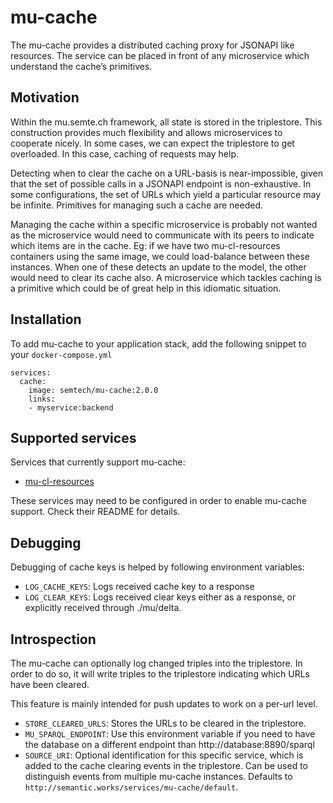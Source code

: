 # mu-cache

The mu-cache provides a distributed caching proxy for JSONAPI like resources.  The service can be placed in front of any microservice which understand the cache’s primitives.

## Motivation
Within the mu.semte.ch framework, all state is stored in the triplestore.  This construction provides much flexibility and allows microservices to cooperate nicely.  In some cases, we can expect the triplestore to get overloaded.  In this case, caching of requests may help.

Detecting when to clear the cache on a URL-basis is near-impossible, given that the set of possible calls in a JSONAPI endpoint is non-exhaustive.  In some configurations, the set of URLs which yield a particular resource may be infinite.  Primitives for managing such a cache are needed.

Managing the cache within a specific microservice is probably not wanted as the microservice would need to communicate with its peers to indicate which items are in the cache.  Eg: if we have two mu-cl-resources containers using the same image, we could load-balance between these instances.  When one of these detects an update to the model, the other would need to clear its cache also.  A microservice which tackles caching is a primitive which could be of great help in this idiomatic situation.

## Installation
To add mu-cache to your application stack, add the following snippet to your `docker-compose.yml`

```
services:
  cache:
    image: semtech/mu-cache:2.0.0
    links:
    - myservice:backend
```

## Supported services

Services that currently support mu-cache:
- [mu-cl-resources](https://github.com/mu-semtech/mu-cl-resources/blob/master/README.md#external-cache)

These services may need to be configured in order to enable mu-cache support. Check their README for details.

## Debugging
Debugging of cache keys is helped by following environment variables:

  - `LOG_CACHE_KEYS`: Logs received cache key to a response
  - `LOG_CLEAR_KEYS`: Logs received clear keys either as a response, or explicitly received through ./mu/delta.

## Introspection
The mu-cache can optionally log changed triples into the triplestore.  In order to do so, it will write triples to the triplestore indicating which URLs have been cleared.

This feature is mainly intended for push updates to work on a per-url level.

  - `STORE_CLEARED_URLS`: Stores the URLs to be cleared in the triplestore.
  - `MU_SPARQL_ENDPOINT`: Use this environment variable if you need to have the database on a different endpoint than http://database:8890/sparql
  - `SOURCE_URI`: Optional identification for this specific service, which is added to the cache clearing events in the triplestore.  Can be used to distinguish events from multiple mu-cache instances.  Defaults to `http://semantic.works/services/mu-cache/default`.
